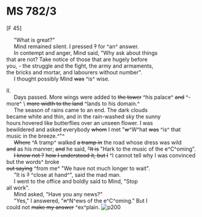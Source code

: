 # MS 782/3

[F 45]

&nbsp;&nbsp;&nbsp;&nbsp;&nbsp;"What is great?" \
&nbsp;&nbsp;&nbsp;&nbsp;&nbsp;Mind remained silent. I pressed ~~?~~ for ^an^ answer. \
&nbsp;&nbsp;&nbsp;&nbsp;&nbsp;In contempt and anger, Mind said, "Why ask about things \
that are not? Take notice of those that are hugely before \
you, - the struggle and the fight, the army and armaments, \
the bricks and mortar, and labourers without number". \
&nbsp;&nbsp;&nbsp;&nbsp;&nbsp;I thought possibly Mind ~~was~~ ^is^ wise.

II. \
&nbsp;&nbsp;&nbsp;&nbsp;&nbsp;Days passed. More wings were added to ~~the tower~~ ^his palace^ ~~and~~ ^- more^ \ 
~~more width to the land~~ ^lands to his domain.^ \
&nbsp;&nbsp;&nbsp;&nbsp;&nbsp;The season of rains came to an end. The dark clouds \
became white and thin, and in the rain-washed sky the sunny \
hours hovered like butterflies over an unseen flower. I was \
bewildered and asked everybody ~~whom~~ I met "~~w~~^W^hat ~~was~~ ^is^ that \
music in the breeze.^"^ \
&nbsp;&nbsp;&nbsp;&nbsp;&nbsp;~~Where~~ ^A tramp^ walked ~~a tramp in~~ the road whose dress was wild \
~~and~~ as his manner; ~~and~~ he said, ~~"It is~~ "Hark to the music of the ~~c~~^C^oming". \
&nbsp;&nbsp;&nbsp;&nbsp;&nbsp;~~I know not ?~~ ~~how I understood it, but I~~ ^I cannot tell why I was convinced but the words^ broke \
~~out saying~~ ^from me^ "We have not much longer to wait". \
&nbsp;&nbsp;&nbsp;&nbsp;&nbsp;"It is ~~?~~ ^close at hand^", said the mad man. \
&nbsp;&nbsp;&nbsp;&nbsp;&nbsp;I went to the office and boldly said to Mind, "Stop \
all work". \
&nbsp;&nbsp;&nbsp;&nbsp;&nbsp;Mind asked, "Have you any news?" \
&nbsp;&nbsp;&nbsp;&nbsp;&nbsp;"Yes," I answered, "~~n~~^N^ews of the ~~c~~^C^oming." But I \
could not ~~make my answer~~ ^ex^plain.
![p200](MS782_3-200.jpg)
